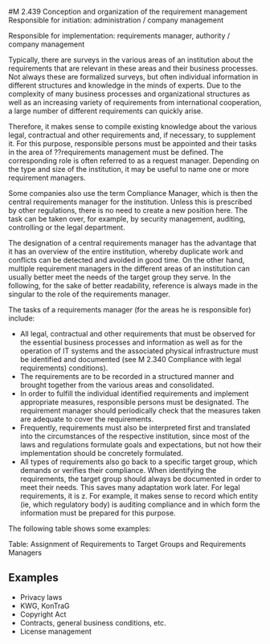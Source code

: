 #M 2.439 Conception and organization of the requirement management
Responsible for initiation: administration / company management

Responsible for implementation: requirements manager, authority / company management

Typically, there are surveys in the various areas of an institution about the requirements that are relevant in these areas and their business processes. Not always these are formalized surveys, but often individual information in different structures and knowledge in the minds of experts. Due to the complexity of many business processes and organizational structures as well as an increasing variety of requirements from international cooperation, a large number of different requirements can quickly arise.

Therefore, it makes sense to compile existing knowledge about the various legal, contractual and other requirements and, if necessary, to supplement it. For this purpose, responsible persons must be appointed and their tasks in the area of ??requirements management must be defined. The corresponding role is often referred to as a request manager. Depending on the type and size of the institution, it may be useful to name one or more requirement managers.

Some companies also use the term Compliance Manager, which is then the central requirements manager for the institution. Unless this is prescribed by other regulations, there is no need to create a new position here. The task can be taken over, for example, by security management, auditing, controlling or the legal department.

The designation of a central requirements manager has the advantage that it has an overview of the entire institution, whereby duplicate work and conflicts can be detected and avoided in good time. On the other hand, multiple requirement managers in the different areas of an institution can usually better meet the needs of the target group they serve. In the following, for the sake of better readability, reference is always made in the singular to the role of the requirements manager.

The tasks of a requirements manager (for the areas he is responsible for) include:

* All legal, contractual and other requirements that must be observed for the essential business processes and information as well as for the operation of IT systems and the associated physical infrastructure must be identified and documented (see M 2.340 Compliance with legal requirements) conditions).
* The requirements are to be recorded in a structured manner and brought together from the various areas and consolidated.
* In order to fulfill the individual identified requirements and implement appropriate measures, responsible persons must be designated. The requirement manager should periodically check that the measures taken are adequate to cover the requirements.
* Frequently, requirements must also be interpreted first and translated into the circumstances of the respective institution, since most of the laws and regulations formulate goals and expectations, but not how their implementation should be concretely formulated.
* All types of requirements also go back to a specific target group, which demands or verifies their compliance. When identifying the requirements, the target group should always be documented in order to meet their needs. This saves many adaptation work later. For legal requirements, it is z. For example, it makes sense to record which entity (ie, which regulatory body) is auditing compliance and in which form the information must be prepared for this purpose.


The following table shows some examples:

Table: Assignment of Requirements to Target Groups and Requirements Managers



## Examples 
* Privacy laws
* KWG, KonTraG
* Copyright Act
* Contracts, general business conditions, etc.
* License management




